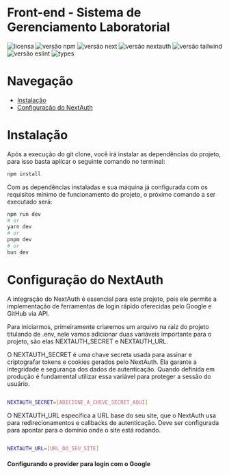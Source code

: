 <h1> 
	Front-end - Sistema de Gerenciamento Laboratorial
</h1>

![licensa](https://img.shields.io/badge/license-MIT-green)
![versão npm](https://img.shields.io/badge/npm-v10.2.4-blue)
![versão next](https://img.shields.io/badge/next-v14.2.7-blue)
![versão nextauth](https://img.shields.io/badge/nextauth-v5.0.0beta-blue)
![versão tailwind](https://img.shields.io/badge/tailwindcss-v^3.4.10-blue)
![versão eslint](https://img.shields.io/badge/eslints-v^8-blue)
![types](https://img.shields.io/badge/types-TypeScript-blue)



<h1> 
	Navegação
</h1>

<!--ts-->
   * [Instalação](#instalacao)
   * [Configuração do NextAuth](#nextauth)
<!--te-->

<h1 id='instalacao'>
    Instalação
</h1>

<p>
    Após a execução do git clone, você irá instalar as dependências do projeto, para isso basta aplicar o seguinte comando no terminal:
</p>

```bash
npm install
```

<p>
    Com as dependências instaladas e sua máquina já configurada com os requisitos mínimo de funcionamento do projeto, o próximo comando a ser executado será:
</p>

```bash
npm run dev
# or
yarn dev
# or
pnpm dev
# or
bun dev
```

<h1 id='nextauth'>
    Configuração do NextAuth
</h1>
<p>
    A integração do NextAuth é essencial para este projeto, pois ele permite a implementação de ferramentas de login rápido oferecidas pelo Google e GitHub via API.
</p>
<p>
    Para iniciarmos, primeiramente criaremos um arquivo na raíz do projeto titulando de .env, nele vamos adicionar duas variáveis importante para o projeto, são elas NEXTAUTH_SECRET e NEXTAUTH_URL.
</p>
<p>
    O NEXTAUTH_SECRET é uma chave secreta usada para assinar e criptografar tokens e cookies gerados pelo NextAuth. Ela garante a integridade e segurança dos dados de autenticação. Quando definida em produção é fundamental utilizar essa variável para proteger a sessão do usuário.
</p>

```bash

NEXTAUTH_SECRET=[ADICIONE_A_CHEVE_SECRET_AQUI]

```

<p>
    O NEXTAUTH_URL especifica a URL base do seu site, que o NextAuth usa para redirecionamentos e callbacks de autenticação. Deve ser configurada para apontar para o domínio onde o site está rodando.
</p>

```bash

NEXTAUTH_URL=[URL_DO_SEU_SITE]

```

<h4>
    Configurando o provider para login com o Google
</h4>